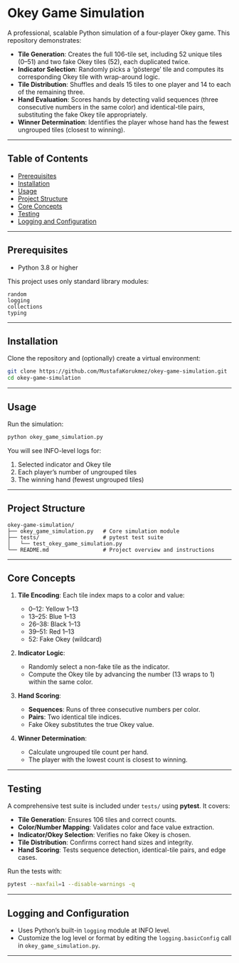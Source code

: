 # Okey Game Simulation

A professional, scalable Python simulation of a four-player Okey game. This repository demonstrates:

- **Tile Generation**: Creates the full 106-tile set, including 52 unique tiles (0–51) and two fake Okey tiles (52), each duplicated twice.
- **Indicator Selection**: Randomly picks a ‘gösterge’ tile and computes its corresponding Okey tile with wrap-around logic.
- **Tile Distribution**: Shuffles and deals 15 tiles to one player and 14 to each of the remaining three.
- **Hand Evaluation**: Scores hands by detecting valid sequences (three consecutive numbers in the same color) and identical-tile pairs, substituting the fake Okey tile appropriately.
- **Winner Determination**: Identifies the player whose hand has the fewest ungrouped tiles (closest to winning).

---

## Table of Contents

- [Prerequisites](#prerequisites)
- [Installation](#installation)
- [Usage](#usage)
- [Project Structure](#project-structure)
- [Core Concepts](#core-concepts)
- [Testing](#testing)
- [Logging and Configuration](#logging-and-configuration)


---

## Prerequisites

- Python 3.8 or higher

This project uses only standard library modules:

```plaintext
random
logging
collections
typing
``` 

---

## Installation

Clone the repository and (optionally) create a virtual environment:

```bash
git clone https://github.com/MustafaKorukmez/okey-game-simulation.git
cd okey-game-simulation
```

---

## Usage

Run the simulation:

```bash
python okey_game_simulation.py
```

You will see INFO-level logs for:

1. Selected indicator and Okey tile
2. Each player’s number of ungrouped tiles
3. The winning hand (fewest ungrouped tiles)

---

## Project Structure

```plaintext
okey-game-simulation/
├── okey_game_simulation.py   # Core simulation module
├── tests/                    # pytest test suite
│   └── test_okey_game_simulation.py
└── README.md                 # Project overview and instructions
```

---

## Core Concepts

1. **Tile Encoding**: Each tile index maps to a color and value:
   - 0–12: Yellow 1–13
   - 13–25: Blue 1–13
   - 26–38: Black 1–13
   - 39–51: Red 1–13
   - 52: Fake Okey (wildcard)

2. **Indicator Logic**:
   - Randomly select a non-fake tile as the indicator.
   - Compute the Okey tile by advancing the number (13 wraps to 1) within the same color.

3. **Hand Scoring**:
   - **Sequences**: Runs of three consecutive numbers per color.
   - **Pairs**: Two identical tile indices.
   - Fake Okey substitutes the true Okey value.

4. **Winner Determination**:
   - Calculate ungrouped tile count per hand.
   - The player with the lowest count is closest to winning.

---

## Testing

A comprehensive test suite is included under `tests/` using **pytest**. It covers:

- **Tile Generation**: Ensures 106 tiles and correct counts.
- **Color/Number Mapping**: Validates color and face value extraction.
- **Indicator/Okey Selection**: Verifies no fake Okey is chosen.
- **Tile Distribution**: Confirms correct hand sizes and integrity.
- **Hand Scoring**: Tests sequence detection, identical-tile pairs, and edge cases.

Run the tests with:

```bash
pytest --maxfail=1 --disable-warnings -q
```

---

## Logging and Configuration

- Uses Python’s built-in `logging` module at INFO level.
- Customize the log level or format by editing the `logging.basicConfig` call in `okey_game_simulation.py`.

---
